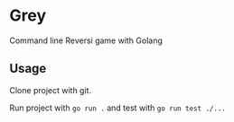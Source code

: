 # Grey

Command line Reversi game with Golang

## Usage

Clone project with git.

Run project with `go run .` and test with `go run test ./...`
